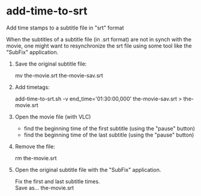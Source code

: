 # add-time-to-srt

Add time stamps to a subtitle file in "srt" format

When the subtitles of a subtitle file (in .srt format) are not in synch with the movie,
one might want to resynchronize the srt file using some tool like the "SubFix" application.

1. Save the original subtitle file:

    mv the-movie.srt the-movie-sav.srt

2. Add timetags:

    add-time-to-srt.sh -v end_time='01:30:00,000' the-movie-sav.srt > the-movie.srt

3. Open the movie file (with VLC)

   - find the beginning time of the first subtitle (using the "pause" button)  
   - find the beginning time of the last subtitle (using the "pause" button)

4. Remove the file:

    rm the-movie.srt

5. Open the original subtitle file with the "SubFix" application.

   Fix the first and last subtitle times.  
   Save as... the-movie.srt
